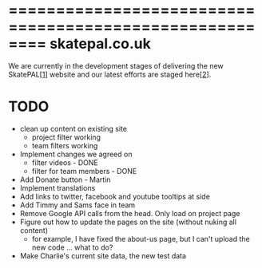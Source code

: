 ========================================================
skatepal.co.uk
========================================================
We are currently in the development stages of delivering the new SkatePAL[[1]] website
and our latest efforts are staged here[[2]].

TODO
====
  - clean up content on existing site
    - project filter working
    - team filters working
  - Implement changes we agreed on
    - filter videos - DONE
    - filter for team members - DONE
  - Add Donate button - Martin
  - Implement translations
  - Add links to twitter, facebook and youtube tooltips at side
  - Add Timmy and Sams face in team
  - Remove Google API calls from the head. Only load on project page
  - Figure out how to update the pages on the site (without nuking all content)
    - for example, I have fixed the about-us page, but I can't upload the new
      code ... what to do?
  - Make Charlie's current site data, the new test data


[1]: https://www.skatepal.co.uk
[2]: http://skatepal-app.herokuapp.com/
